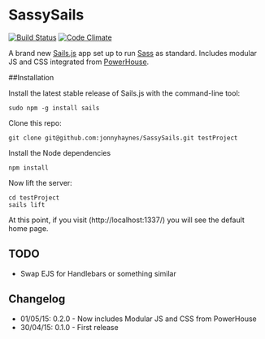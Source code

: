 # SassySails
[![Build Status](https://travis-ci.org/jonnyhaynes/SassySails.svg)](https://travis-ci.org/jonnyhaynes/SassySails) [![Code Climate](https://codeclimate.com/github/jonnyhaynes/SassySails/badges/gpa.svg)](https://codeclimate.com/github/jonnyhaynes/SassySails)

A brand new [Sails.js](http://sailsjs.org/) app set up to run [Sass](http://sass-lang.com/) as standard. Includes modular JS and CSS integrated from [PowerHouse](https://github.com/powerhouse-industries/front-end-starter).

##Installation

Install the latest stable release of Sails.js with the command-line tool:
```
sudo npm -g install sails
```

Clone this repo:
```
git clone git@github.com:jonnyhaynes/SassySails.git testProject
```

Install the Node dependencies
```
npm install
```

Now lift the server:
```
cd testProject
sails lift
```

At this point, if you visit (http://localhost:1337/) you will see the default home page.

## TODO
* Swap EJS for Handlebars or something similar

## Changelog
* 01/05/15: 0.2.0 - Now includes Modular JS and CSS from PowerHouse
* 30/04/15: 0.1.0 - First release
